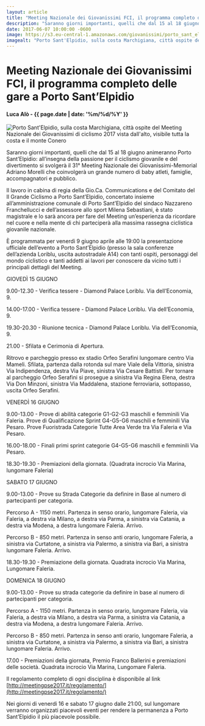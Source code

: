 ```yaml
---
layout: article
title: "Meeting Nazionale dei Giovanissimi FCI, il programma completo delle gare a Porto Sant’Elpidio"
description: "Saranno giorni importanti, quelli che dal 15 al 18 giugno animeranno Porto Sant’Elpidio: all’insegna della passione per il ciclismo giovanile e del divertimento si svolgerà il 31° Meeting Nazionale dei Giovanissimi-Memorial Adriano Morelli che coinvolgerà un grande numero di baby atleti, famiglie, accompagnatori e pubblico."
date: 2017-06-07 10:00:00 -0600
image: https://s3.eu-central-1.amazonaws.com/giovanissimi/porto_sant_elpidio_veduta_dall_alto.jpg
imagealt: "Porto Sant'Elpidio, sulla costa Marchigiana, città ospite del Meeting Nazionale dei Giovanissimi di ciclismo 2017 vista dall'alto, visibile tutta la costa e il monte Conero"
---
```


# Meeting Nazionale dei Giovanissimi FCI, il programma completo delle gare a Porto Sant’Elpidio

#### Luca Alò - {{ page.date | date: '%m/%d/%Y' }}

![Porto Sant'Elpidio, sulla costa Marchigiana, città ospite del Meeting Nazionale dei Giovanissimi di ciclismo 2017 vista dall'alto, visibile tutta la costa e il monte Conero](https://s3.eu-central-1.amazonaws.com/giovanissimi/porto_sant_elpidio_veduta_dall_alto.jpg)

Saranno giorni importanti, quelli che dal 15 al 18 giugno animeranno Porto Sant’Elpidio: all’insegna della passione per il ciclismo giovanile e del divertimento si svolgerà il 31° Meeting Nazionale dei Giovanissimi-Memorial Adriano Morelli che coinvolgerà un grande numero di baby atleti, famiglie, accompagnatori e pubblico.

Il lavoro in cabina di regia della Gio.Ca. Communications e del Comitato del Il Grande Ciclismo a Porto Sant’Elpidio, concertato insieme all’amministrazione comunale di Porto Sant’Elpidio del sindaco Nazzareno Franchellucci e dell’assessore allo sport Milena Sebastiani, è stato magistrale e lo sarà ancora per fare del Meeting un’esperienza da ricordare nel cuore e nella mente di chi parteciperà alla massima rassegna ciclistica giovanile nazionale.

È programmata per venerdì 9 giugno aprile alle 19:00 la presentazione ufficiale dell’evento a Porto Sant’Elpidio (presso la sala conferenze dell’azienda Loriblu, uscita autostradale A14) con tanti ospiti, personaggi del mondo ciclistico e tanti addetti ai lavori per conoscere da vicino tutti i principali dettagli del Meeting.

GIOVEDÌ 15 GIUGNO

9.00-12.30 - Verifica tessere - Diamond Palace Loriblu. Via dell’Economia, 9.

14.00-17.00 - Verifica tessere - Diamond Palace Loriblu. Via dell’Economia, 9.

19.30-20.30 - Riunione tecnica - Diamond Palace Loriblu. Via dell’Economia, 9.

21.00 - Sfilata e Cerimonia di Apertura.

Ritrovo e parcheggio presso ex stadio Orfeo Serafini lungomare centro Via Mameli. Sfilata, partenza dalla rotonda sul mare Viale della Vittoria, sinistra Via Indipendenza, destra Via Piave, sinistra Via Cesare Battisti. Per tornare al parcheggio Orfeo Serafini si prosegue a sinistra Via Regina Elena, destra Via Don Minzoni, sinistra Via Maddalena, stazione ferroviaria, sottopasso, uscita Orfeo Serafini.
 
VENERDÌ 16 GIUGNO

9.00-13.00 - Prove di abilità categorie G1-G2-G3 maschili e femminili Via Faleria. Prove di Qualificazione Sprint G4-G5-G6 maschili e femminili Via Pesaro. Prove Fuoristrada Categorie Tutte Area Verde tra Via Faleria e Via Pesaro.

16.00-18.00 - Finali primi sprint categorie G4-G5-G6 maschili e femminili Via Pesaro.

18.30-19.30 - Premiazioni della giornata. (Quadrata incrocio Via Marina, lungomare Faleria)
 
SABATO 17 GIUGNO

9.00-13.00 - Prove su Strada Categorie da definire in Base al numero di partecipanti per categoria.

Percorso A - 1150 metri. Partenza in senso orario, lungomare Faleria, via Faleria, a destra via Milano, a destra via Parma, a sinistra via Catania, a destra via Modena, a destra lungomare Faleria. Arrivo.

Percorso B - 850 metri. Partenza in senso anti orario, lungomare Faleria, a sinistra via Curtatone, a sinistra via Palermo, a sinistra via Bari, a sinistra lungomare Faleria. Arrivo.

18.30-19.30 - Premiazione della giornata. Quadrata incrocio Via Marina, Lungomare Faleria.
 
DOMENICA 18 GIUGNO

9.00-13.00 - Prove su strada categorie da definire in base al numero di partecipanti per categoria.

Percorso A - 1150 metri. Partenza in senso orario, lungomare Faleria, via Faleria, a destra via Milano, a destra via Parma, a sinistra via Catania, a destra via Modena, a destra lungomare Faleria. Arrivo.

Percorso B - 850 metri. Partenza in senso anti orario, lungomare Faleria, a sinistra via Curtatone, a sinistra via Palermo, a sinistra via Bari, a sinistra lungomare Faleria. Arrivo.

17.00 - Premiazioni della giornata, Premio Franco Ballerini e premiazioni delle società. Quadrata incrocio Via Marina, Lungomare Faleria.
 
Il regolamento completo di ogni disciplina è disponibile al link [http://meetingpse2017.it/regolamento/](http://meetingpse2017.it/regolamento/)

Nei giorni di venerdi 16 e sabato 17 giugno dalle 21:00, sul lungomare verranno organizzati piacevoli eventi per rendere la permanenza a Porto Sant’Elpidio il più piacevole possibile.